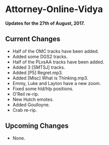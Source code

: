 # Attorney-Online-Vidya
__Updates for the 27th of August, 2017.__

## Current Changes
* Half of the OMC tracks have been added.
* Added some DGS2 tracks.
* Half of the PLvsAA tracks have been added.
* Added 3 [SMTSJ] tracks.
* Added [P5] Regret.mp3.
* Added [Misc] What is Thinking.mp3.
* Emmy, Luke and Layton have a new zoom.
* Fixed some hld/hlp positions.
* O'Reil re-rip.
* New Hutch emotes.
* Added Goulloyne.
* Crab re-rip.


## Upcoming Changes
* None.
